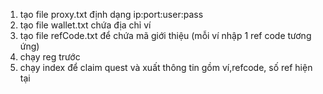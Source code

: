 1) tạo file proxy.txt định dạng ip:port:user:pass
2) tạo file wallet.txt chứa địa chỉ ví
3) tạo file refCode.txt để chứa mã giới thiệu (mỗi ví nhập 1 ref code tương ứng)
4) chạy reg trước
5) chạy index để claim quest và xuất thông tin gồm ví,refcode, số ref hiện tại
